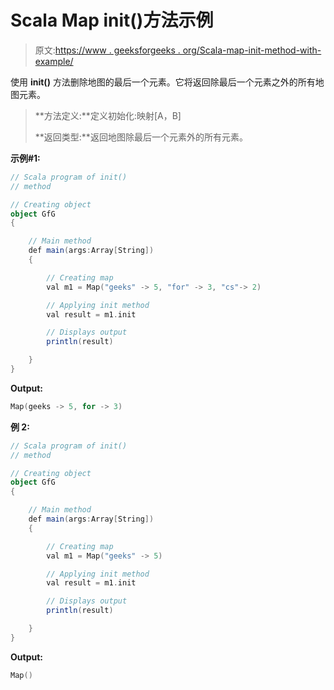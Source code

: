 # Scala Map init()方法示例

> 原文:[https://www . geeksforgeeks . org/Scala-map-init-method-with-example/](https://www.geeksforgeeks.org/scala-map-init-method-with-example/)

使用 **init()** 方法删除地图的最后一个元素。它将返回除最后一个元素之外的所有地图元素。

> **方法定义:**定义初始化:映射[A，B]
> 
> **返回类型:**返回地图除最后一个元素外的所有元素。

**示例#1:**

```scala
// Scala program of init()
// method

// Creating object
object GfG
{ 

    // Main method
    def main(args:Array[String])
    {

        // Creating map
        val m1 = Map("geeks" -> 5, "for" -> 3, "cs"-> 2)

        // Applying init method
        val result = m1.init

        // Displays output
        println(result)

    }
}
```

**Output:**

```scala
Map(geeks -> 5, for -> 3)

```

**例 2:**

```scala
// Scala program of init()
// method

// Creating object
object GfG
{ 

    // Main method
    def main(args:Array[String])
    {

        // Creating map
        val m1 = Map("geeks" -> 5)

        // Applying init method
        val result = m1.init

        // Displays output
        println(result)

    }
}
```

**Output:**

```scala
Map()

```